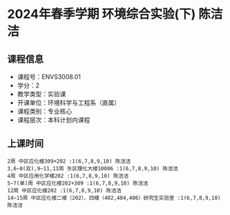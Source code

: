 # 2024年春季学期 环境综合实验(下) 陈洁洁






## 课程信息

- 课程号：ENVS3008.01
- 学分：2
- 教学类型：实验课
- 开课单位：环境科学与工程系（直属）
- 课程类别：专业核心
- 课程层次：本科计划内课程

## 上课时间

```
2周 中区应化楼309+202 :1(6,7,8,9,10) 陈洁洁
3,6~8(双),9~11,13周 东区理化大楼10006 :1(6,7,8,9,10) 陈洁洁
4周 中区应用化学楼202 :1(6,7,8,9,10) 陈洁洁
5~7(单)周 中区应化楼202+309 :1(6,7,8,9,10) 陈洁洁
12周 中区应化楼202 :1(6,7,8,9,10) 陈洁洁
14~15周 中区应化楼二楼（202）、四楼（402,404,406）研究生实验室 :1(6,7,8,9,10) 陈洁洁
```

